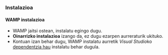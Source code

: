 ### Instalazioa
#### WAMP instalazioa

- WAMP jaitsi ostean, instalatu egingo dugu.
- **Oinarrizko instalazioa** izango da, ez dugu ezarpen aurreraturik ukituko.
- Kontuan izan behar dugu, WAMP instalatu aurretik *Visual Studio*ko [dependentzia hau](http://www.microsoft.com/en-us/download/details.aspx?id=30679) instalatu behar dugula.
